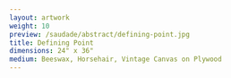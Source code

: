 ```yaml
---
layout: artwork
weight: 10
preview: /saudade/abstract/defining-point.jpg
title: Defining Point
dimensions: 24" x 36"
medium: Beeswax, Horsehair, Vintage Canvas on Plywood
---
```

